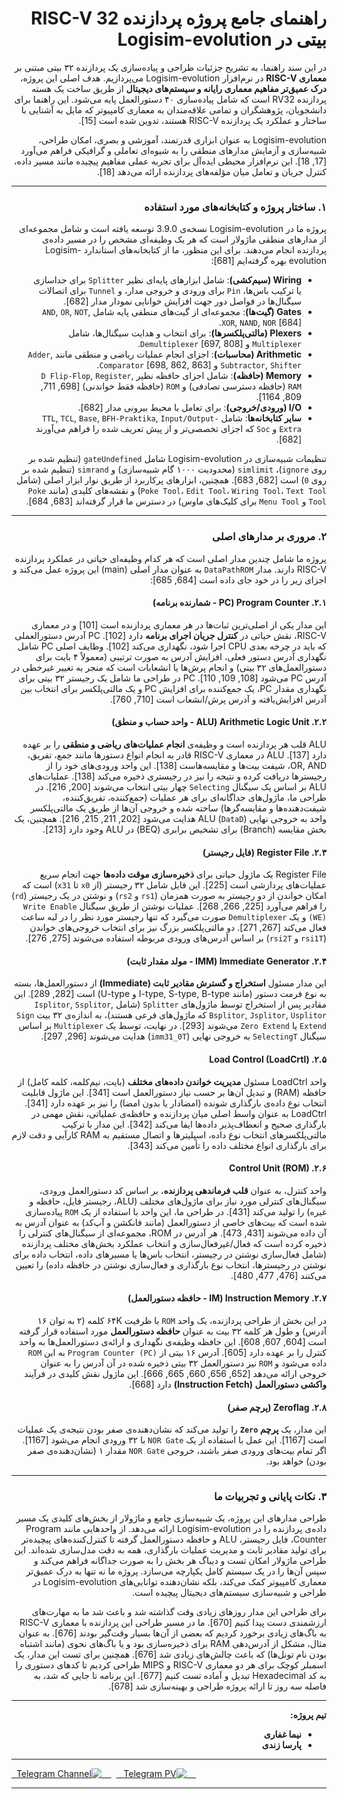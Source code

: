 <div dir="rtl">

# راهنمای جامع پروژه پردازنده RISC-V 32 بیتی در Logisim-evolution

در این سند راهنما، به تشریح جزئیات طراحی و پیاده‌سازی یک پردازنده ۳۲ بیتی مبتنی بر **معماری RISC-V** در نرم‌افزار Logisim-evolution می‌پردازیم. هدف اصلی این پروژه، **درک عمیق‌تر مفاهیم معماری رایانه و سیستم‌های دیجیتال** از طریق ساخت یک هسته پردازنده RV32 است که شامل پیاده‌سازی ۴۰ دستورالعمل پایه می‌شود. این راهنما برای دانشجویان، پژوهشگران و تمامی علاقه‌مندان به معماری کامپیوتر که مایل به آشنایی با ساختار و عملکرد یک پردازنده RISC-V هستند، تدوین شده است [15].

Logisim-evolution به عنوان ابزاری قدرتمند، آموزشی و بصری، امکان طراحی، شبیه‌سازی و آزمایش مدارهای منطقی را به شیوه‌ای تعاملی و گرافیکی فراهم می‌آورد [17, 18]. این نرم‌افزار محیطی ایده‌آل برای تجربه عملی مفاهیم پیچیده مانند مسیر داده، کنترل جریان و تعامل میان مؤلفه‌های پردازنده ارائه می‌دهد [18].

---

### ۱. ساختار پروژه و کتابخانه‌های مورد استفاده

پروژه ما در Logisim-evolution نسخه‌ی 3.9.0 توسعه یافته است و شامل مجموعه‌ای از مدارهای منطقی ماژولار است که هر یک وظیفه‌ای مشخص را در مسیر داده‌ی پردازنده انجام می‌دهند. برای این منظور، ما از کتابخانه‌های استاندارد Logisim-evolution بهره گرفته‌ایم [681]:

* **Wiring (سیم‌کشی)**: شامل ابزارهای پایه‌ای نظیر `Splitter` برای جداسازی یا ترکیب باس‌ها، `Pin` برای ورودی و خروجی مدار، و `Tunnel` برای اتصالات سیگنال‌ها در فواصل دور جهت افزایش خوانایی نمودار مدار [682].
* **Gates (گیت‌ها)**: مجموعه‌ای از گیت‌های منطقی پایه شامل `AND`, `OR`, `NOT`, `XOR`, `NAND`, `NOR` [684].
* **Plexers (مالتی‌پلکسرها)**: برای انتخاب و هدایت سیگنال‌ها، شامل `Multiplexer` و `Demultiplexer` [697, 808].
* **Arithmetic (محاسبات)**: اجزای انجام عملیات ریاضی و منطقی مانند `Adder`, `Subtractor`, `Shifter` و `Comparator` [698, 862, 863].
* **Memory (حافظه)**: شامل اجزای حافظه نظیر `D Flip-Flop`, `Register`, `RAM` (حافظه دسترسی تصادفی) و `ROM` (حافظه فقط خواندنی) [698, 711, 809, 1164].
* **I/O (ورودی/خروجی)**: برای تعامل با محیط بیرونی مدار [682].
* **سایر کتابخانه‌ها**: شامل `TTL`, `TCL`, `Base`, `BFH-Praktika`, `Input/Output-Extra` و `Soc` که اجزای تخصصی‌تر و از پیش تعریف شده را فراهم می‌آورند [682].

تنظیمات شبیه‌سازی در Logisim-evolution شامل `gateUndefined` (تنظیم شده بر روی `ignore`)، `simlimit` (محدودیت ۱۰۰۰ گام شبیه‌سازی) و `simrand` (تنظیم شده بر روی `0`) است [682, 683]. همچنین، ابزارهای پرکاربرد از طریق نوار ابزار اصلی (شامل `Poke Tool`، `Edit Tool`، `Wiring Tool`، `Text Tool`) و نقشه‌های کلیدی (مانند `Poke Tool` و `Menu Tool` برای کلیک‌های ماوس) در دسترس ما قرار گرفته‌اند [683, 684].

---

### ۲. مروری بر مدارهای اصلی

پروژه ما شامل چندین مدار اصلی است که هر کدام وظیفه‌ای حیاتی در عملکرد پردازنده RISC-V دارند. مدار `DataPathROM` به عنوان مدار اصلی (main) این پروژه عمل می‌کند و اجزای زیر را در خود جای داده است [684, 685]:

#### ۲.۱. Program Counter (PC - شمارنده برنامه)

این مدار یکی از اصلی‌ترین ثبات‌ها در هر معماری پردازنده است [101] و در معماری RISC-V، نقش حیاتی در **کنترل جریان اجرای برنامه** دارد [102]. PC آدرس دستورالعملی که باید در چرخه بعدی CPU اجرا شود، نگهداری می‌کند [102]. وظایف اصلی PC شامل نگهداری آدرس دستور فعلی، افزایش آدرس به صورت ترتیبی (معمولاً ۴ بایت برای دستورالعمل‌های ۳۲ بیتی) و انجام پرش‌ها یا انشعابات است که منجر به تغییر غیرخطی در آدرس PC می‌شود [108, 109, 110]. PC در طراحی ما شامل یک رجیستر ۳۲ بیتی برای نگهداری مقدار PC، یک جمع‌کننده برای افزایش PC و یک مالتی‌پلکسر برای انتخاب بین آدرس افزایش‌یافته و آدرس پرش/انشعاب است [710, 760].

#### ۲.۲. Arithmetic Logic Unit (ALU - واحد حساب و منطق)

ALU قلب هر پردازنده است و وظیفه‌ی **انجام عملیات‌های ریاضی و منطقی** را بر عهده دارد [137]. ALU در معماری RISC-V قادر به انجام انواع دستورها مانند جمع، تفریق، OR, AND، شیفت بیت‌ها و مقایسه‌هاست [138]. این واحد ورودی‌های خود را از رجیسترها دریافت کرده و نتیجه را نیز در رجیستری ذخیره می‌کند [138]. عملیات‌های ALU بر اساس یک سیگنال `Selecting` چهار بیتی انتخاب می‌شوند [200, 216]. در طراحی ما، ماژول‌های جداگانه‌ای برای هر عملیات (جمع‌کننده، تفریق‌کننده، شیفت‌دهنده‌ها و مقایسه‌گرها) ساخته شده و خروجی آن‌ها از طریق یک مالتی‌پلکسر واحد به خروجی نهایی ALU (`DataD`) هدایت می‌شود [202, 211, 215, 216]. همچنین، یک بخش مقایسه (Branch) برای تشخیص برابری (BEQ) در ALU وجود دارد [213].

#### ۲.۳. Register File (فایل رجیستر)

Register File یک ماژول حیاتی برای **ذخیره‌سازی موقت داده‌ها** جهت انجام سریع عملیات‌های پردازشی است [225]. این فایل شامل ۳۲ رجیستر (از `x0` تا `x31`) است که امکان خواندن از دو رجیستر به صورت همزمان (`rs1` و `rs2`) و نوشتن در یک رجیستر (`rd`) را فراهم می‌آورد [225, 266, 268]. عملیات نوشتن از طریق سیگنال `Write Enable (WE)` و یک `Demultiplexer` صورت می‌گیرد که تنها رجیستر مورد نظر را در لبه ساعت فعال می‌کند [267, 271]. دو مالتی‌پلکسر بزرگ نیز برای انتخاب خروجی‌های خواندن (`rsi1T` و `rsi2T`) بر اساس آدرس‌های ورودی مربوطه استفاده می‌شوند [275, 276].

#### ۲.۴. Immediate Generator (IMM - مولد مقدار ثابت)

این مدار مسئول **استخراج و گسترش مقادیر ثابت (Immediate)** از دستورالعمل‌ها، بسته به نوع فرمت دستور (مانند I-type, S-type, B-type و U-type) است [282, 289]. این مقادیر پس از استخراج توسط ماژول‌های `Splitter` (شامل `Isplitor`, `Ssplitor`, `Bsplitor`, `Jsplitor`, `Usplitor` که ماژول‌های فرعی هستند)، به اندازه‌ی ۳۲ بیت `Sign Extend` یا `Zero Extend` می‌شوند [293]. در نهایت، توسط یک `Multiplexer` بر اساس سیگنال `SelectingT` به خروجی نهایی (`imm31_0T`) هدایت می‌شوند [296, 297].

#### ۲.۵. Load Control (LoadCrtl)

واحد LoadCtrl مسئول **مدیریت خواندن داده‌های مختلف** (بایت، نیم‌کلمه، کلمه کامل) از حافظه (RAM) و تبدیل آن‌ها بر حسب نیاز دستورالعمل است [341]. این ماژول قابلیت انتخاب نوع داده‌ی بارگذاری شونده (امضادار یا بدون امضا) را نیز بر عهده دارد [341]. LoadCtrl به عنوان واسط اصلی میان پردازنده و حافظه‌ی عملیاتی، نقش مهمی در بارگذاری صحیح و انعطاف‌پذیر داده‌ها ایفا می‌کند [342]. این مدار با ترکیب مالتی‌پلکسرهای انتخاب نوع داده، اسپلیترها و اتصال مستقیم به RAM کارآیی و دقت لازم برای بارگذاری انواع مختلف داده را تأمین می‌کند [343].

#### ۲.۶. Control Unit (ROM)

واحد کنترل، به عنوان **قلب فرماندهی پردازنده**، بر اساس کد دستورالعمل ورودی، سیگنال‌های کنترلی مورد نیاز برای ماژول‌های مختلف (ALU، رجیستر فایل، حافظه و غیره) را تولید می‌کند [431]. در طراحی ما، این واحد با استفاده از یک `ROM` پیاده‌سازی شده است که بیت‌های خاصی از دستورالعمل (مانند فانکشن و آپ‌کد) به عنوان آدرس به آن داده می‌شوند [431, 473]. هر آدرس در ROM، مجموعه‌ای از سیگنال‌های کنترلی را ذخیره کرده است که فعال/غیرفعال‌سازی و انتخاب عملکرد بخش‌های مختلف پردازنده (شامل فعال‌سازی نوشتن در رجیستر، انتخاب باس‌ها یا مسیرهای داده، انتخاب داده برای نوشتن در رجیسترها، انتخاب نوع بارگذاری و فعال‌سازی نوشتن در حافظه داده) را تعیین می‌کنند [476, 477, 480].

#### ۲.۷. Instruction Memory (IM - حافظه دستورالعمل)

در این بخش از طراحی پردازنده، یک واحد `ROM` با ظرفیت ۶۴K کلمه (۲ به توان ۱۶ آدرس) و طول هر کلمه ۳۲ بیت به عنوان **حافظه دستورالعمل** مورد استفاده قرار گرفته است [604, 607, 608]. این حافظه وظیفه‌ی نگهداری و ارائه‌ی دستورالعمل‌ها به واحد کنترل را بر عهده دارد [605]. آدرس ۱۶ بیتی از `Program Counter (PC)` به این `ROM` داده می‌شود و `ROM` نیز دستورالعمل ۳۲ بیتی ذخیره شده در آن آدرس را به عنوان خروجی ارائه می‌دهد [652, 656, 660, 665, 666]. این ماژول نقش کلیدی در فرآیند **واکشی دستورالعمل (Instruction Fetch)** دارد [668].

#### ۲.۸. Zeroflag (پرچم صفر)

این مدار، یک **پرچم `Zero`** را تولید می‌کند که نشان‌دهنده‌ی صفر بودن نتیجه‌ی یک عملیات است [1167]. این عمل با استفاده از یک `NOR Gate` با ۳۲ ورودی انجام می‌شود [1167]. اگر تمام بیت‌های ورودی صفر باشند، خروجی `NOR Gate` مقدار ۱ (نشان‌دهنده‌ی صفر بودن) خواهد بود.

---

### ۳. نکات پایانی و تجربیات ما

طراحی مدارهای این پروژه، یک شبیه‌سازی جامع و ماژولار از بخش‌های کلیدی یک مسیر داده‌ی پردازنده را در Logisim-evolution ارائه می‌دهد. از واحدهایی مانند Program Counter، فایل رجیستر، ALU و حافظه دستورالعمل گرفته تا کنترل‌کننده‌های پیچیده‌تر برای تولید مقادیر ثابت و مدیریت عملیات بارگذاری، همه به دقت مدل‌سازی شده‌اند. این طراحی ماژولار امکان تست و دیباگ هر بخش را به صورت جداگانه فراهم می‌کند و سپس آن‌ها را در یک سیستم کامل یکپارچه می‌سازد. پروژه ما نه تنها به درک عمیق‌تر معماری کامپیوتر کمک می‌کند، بلکه نشان‌دهنده توانایی‌های Logisim-evolution در طراحی و شبیه‌سازی سیستم‌های دیجیتال پیچیده است.

برای طراحی این مدار روزهای زیادی وقت گذاشته شد و باعث شد ما به مهارت‌های ارزشمندی دست پیدا کنیم [670]. ما در مسیر طراحی این پردازنده با معماری RISC-V به باگ‌های زیادی برخورد کردیم که بعضی از آن‌ها بسیار وقت‌گیر بودند [676]. به عنوان مثال، مشکل از آدرس‌دهی RAM برای ذخیره‌سازی بود و یا باگ‌های نحوی (مانند اشتباه بودن نام تونل‌ها) که باعث چالش‌های زیادی شد [676]. همچنین برای تست این مدار، یک اسمبلر کوچک برای هر دو معماری RISC-V و MIPS طراحی کردیم تا کدهای دستوری را به کد Hexadecimal تبدیل و آماده تست کنیم [677]. این برنامه تا جایی که شد، به فاصله سه روز تا ارائه پروژه طراحی و بهینه‌سازی شد [678].

---

**تیم پروژه:**

* **نیما غفاری**
* **پارسا زندی**

---

<p align="left">
  <a href="https://t.me/nimaghaffari001" style="margin-right: 10px;">
    <img src="https://img.shields.io/badge/Private%20Message-2CA5E0?style=for-the-badge&logo=telegram&logoColor=white" alt="Telegram PV">
  </a>
  <a href="https://t.me/CallMeNiMChe">
    <img src="https://img.shields.io/badge/Telegram%20Channel-2CA5E0?style=for-the-badge&logo=telegram&logoColor=white" alt="Telegram Channel">
  </a>
</p>

---
</div>